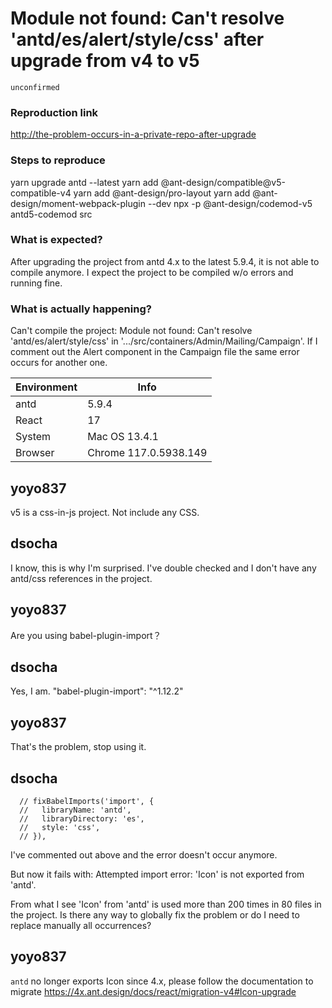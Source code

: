# Module not found: Can't resolve 'antd/es/alert/style/css' after upgrade from v4 to v5

`unconfirmed`

### Reproduction link

[http://the-problem-occurs-in-a-private-repo-after-upgrade](http://the-problem-occurs-in-a-private-repo-after-upgrade)

### Steps to reproduce

yarn upgrade antd --latest
yarn add @ant-design/compatible@v5-compatible-v4
yarn add @ant-design/pro-layout
yarn add @ant-design/moment-webpack-plugin --dev
npx -p @ant-design/codemod-v5 antd5-codemod src

### What is expected?

After upgrading the project from antd 4.x to the latest 5.9.4, it is not able to compile anymore.
I expect the project to be compiled w/o errors and running fine.

### What is actually happening?

Can't compile the project: Module not found: Can't resolve 'antd/es/alert/style/css' in '.../src/containers/Admin/Mailing/Campaign'. If I comment out the Alert component in the Campaign file the same error occurs for another one.

| Environment | Info                  |
| ----------- | --------------------- |
| antd        | 5.9.4                 |
| React       | 17                    |
| System      | Mac OS 13.4.1         |
| Browser     | Chrome 117.0.5938.149 |

<!-- generated by ant-design-issue-helper. DO NOT REMOVE -->

## yoyo837

v5 is a css-in-js project. Not include any CSS.

## dsocha

I know, this is why I'm surprised. I've double checked and I don't have any antd/css references in the project.

## yoyo837

Are you using babel-plugin-import？

## dsocha

Yes, I am.
"babel-plugin-import": "^1.12.2"

## yoyo837

That's the problem, stop using it.

## dsocha

      // fixBabelImports('import', {
      //   libraryName: 'antd',
      //   libraryDirectory: 'es',
      //   style: 'css',
      // }),

I've commented out above and the error doesn't occur anymore.

But now it fails with:
Attempted import error: 'Icon' is not exported from 'antd'.

From what I see 'Icon' from 'antd' is used more than 200 times in 80 files in the project. Is there any way to globally fix the problem or do I need to replace manually all occurrences?

## yoyo837

`antd` no longer exports Icon since 4.x, please follow the documentation to migrate https://4x.ant.design/docs/react/migration-v4#Icon-upgrade
